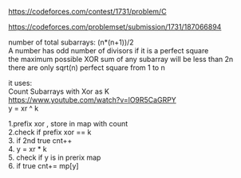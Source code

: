 https://codeforces.com/contest/1731/problem/C<br>

https://codeforces.com/problemset/submission/1731/187066894<br>

number of total subarrays: (n*(n+1))/2<br>
A number has odd number of divisors if it is a perfect square<br>
the maximum possible XOR sum of any subarray will be less than  2n<br>
there are only sqrt(n) perfect square from 1 to n <br>

it uses:<br>
Count Subarrays with Xor as K<br>
https://www.youtube.com/watch?v=lO9R5CaGRPY<br>
y = xr ^ k<br>

1.prefix xor , store in map with count<br>
2.check if prefix xor == k<br>
3. if 2nd true  cnt++<br>
4. y = xr * k <br>
5. check if y is in prerix map<br>
6. if true cnt+= mp[y]<br>

